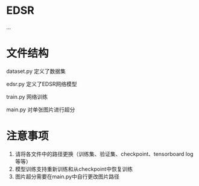 # EDSR
...

# 文件结构
dataset.py 定义了数据集

edsr.py    定义了EDSR网络模型

train.py   网络训练

main.py    对单张图片进行超分

# 注意事项
1. 请将各文件中的路径更换（训练集、验证集、checkpoint、tensorboard log 等等）
2. 模型训练支持重新训练和从checkpoint中恢复训练
3. 图片超分需要在main.py中自行更改图片路径
